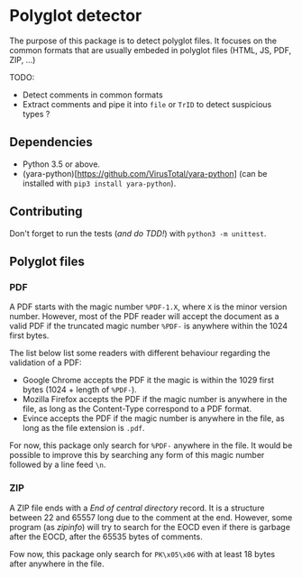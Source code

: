 # Polyglot detector

The purpose of this package is to detect polyglot files.
It focuses on the common formats that are usually embeded in polyglot files (HTML, JS, PDF, ZIP, ...)

TODO:

- Detect comments in common formats
- Extract comments and pipe it into `file` or `TrID` to detect suspicious types ?

## Dependencies

- Python 3.5 or above.
- (yara-python)[https://github.com/VirusTotal/yara-python] (can be installed with `pip3 install yara-python`).

## Contributing

Don't forget to run the tests (*and do TDD!*) with `python3 -m unittest`.

## Polyglot files

### PDF

A PDF starts with the magic number `%PDF-1.X`, where `X` is the minor version number.
However, most of the PDF reader will accept the document as a valid PDF if the truncated magic number `%PDF-` is anywhere within the 1024 first bytes.

The list below list some readers with different behaviour regarding the validation of a PDF:

- Google Chrome accepts the PDF it the magic is within the 1029 first bytes (1024 + length of `%PDF-`).
- Mozilla Firefox accepts the PDF if the magic number is anywhere in the file, as long as the Content-Type correspond to a PDF format.
- Evince accepts the PDF if the magic number is anywhere in the file, as long as the file extension is `.pdf`.

For now, this package only search for `%PDF-` anywhere in the file.
It would be possible to improve this by searching any form of this magic number followed by a line feed `\n`.

### ZIP

A ZIP file ends with a *End of central directory* record.
It is a structure between 22 and 65557 long due to the comment at the end.
However, some program (as *zipinfo*) will try to search for the EOCD even if there is garbage after the EOCD, after the 65535 bytes of comments.

Fow now, this package only search for `PK\x05\x06` with at least 18 bytes after anywhere in the file.
